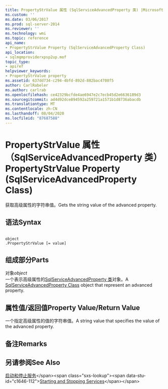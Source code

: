 ```yaml
---
title: PropertyStrValue 属性 (SqlServiceAdvancedProperty 类) |Microsoft Docs
ms.custom: ''
ms.date: 03/06/2017
ms.prod: sql-server-2014
ms.reviewer: ''
ms.technology: wmi
ms.topic: reference
api_name:
- PropertyStrValue Property (SqlServiceAdvancedProperty Class)
api_location:
- sqlmgmproviderxpsp2up.mof
topic_type:
- apiref
helpviewer_keywords:
- PropertyStrValue property
ms.assetid: 637dd734-c294-4bfd-892d-882bac4708f5
author: CarlRabeler
ms.author: carlrab
ms.openlocfilehash: ce42329bcfde4ae6947e2c7ecb45d2e6636189d3
ms.sourcegitcommit: ad4d92dce894592a259721a1571b1d8736abacdb
ms.translationtype: MT
ms.contentlocale: zh-CN
ms.lasthandoff: 08/04/2020
ms.locfileid: "87687588"
---
```

# <a name="propertystrvalue-property-sqlserviceadvancedproperty-class"></a><span data-ttu-id="c1646-102">PropertyStrValue 属性（SqlServiceAdvancedProperty 类）</span><span class="sxs-lookup"><span data-stu-id="c1646-102">PropertyStrValue Property (SqlServiceAdvancedProperty Class)</span></span>
  <span data-ttu-id="c1646-103">获取高级属性的字符串值。</span><span class="sxs-lookup"><span data-stu-id="c1646-103">Gets the string value of the advanced property.</span></span>  
  
## <a name="syntax"></a><span data-ttu-id="c1646-104">语法</span><span class="sxs-lookup"><span data-stu-id="c1646-104">Syntax</span></span>  
  
```  
  
object  
.PropertyStrValue [= value]  
```  
  
## <a name="parts"></a><span data-ttu-id="c1646-105">组成部分</span><span class="sxs-lookup"><span data-stu-id="c1646-105">Parts</span></span>  
 <span data-ttu-id="c1646-106">对象</span><span class="sxs-lookup"><span data-stu-id="c1646-106">*object*</span></span>  
 <span data-ttu-id="c1646-107">一个表示高级属性的[SqlServiceAdvancedProperty 类](sqlserviceadvancedproperty-class.md)对象。</span><span class="sxs-lookup"><span data-stu-id="c1646-107">A [SqlServiceAdvancedProperty Class](sqlserviceadvancedproperty-class.md) object that represent an advanced property.</span></span>  
  
## <a name="property-valuereturn-value"></a><span data-ttu-id="c1646-108">属性值/返回值</span><span class="sxs-lookup"><span data-stu-id="c1646-108">Property Value/Return Value</span></span>  
 <span data-ttu-id="c1646-109">一个指定高级属性的值的字符串值。</span><span class="sxs-lookup"><span data-stu-id="c1646-109">A string value that specifies the value of the advanced property.</span></span>  
  
## <a name="remarks"></a><span data-ttu-id="c1646-110">备注</span><span class="sxs-lookup"><span data-stu-id="c1646-110">Remarks</span></span>  
  
## <a name="see-also"></a><span data-ttu-id="c1646-111">另请参阅</span><span class="sxs-lookup"><span data-stu-id="c1646-111">See Also</span></span>  
 <span data-ttu-id="c1646-112">[启动和停止服务](https://technet.microsoft.com/library/ms174886\(v=sql.105\).aspx)</span><span class="sxs-lookup"><span data-stu-id="c1646-112">[Starting and Stopping Services](https://technet.microsoft.com/library/ms174886\(v=sql.105\).aspx)</span></span>  
  
  
